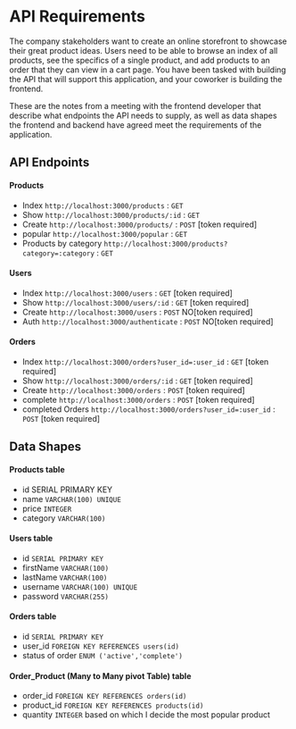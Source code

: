 # API Requirements

The company stakeholders want to create an online storefront to showcase their great product ideas. Users need to be able to browse an index of all products, see the specifics of a single product, and add products to an order that they can view in a cart page. You have been tasked with building the API that will support this application, and your coworker is building the frontend.

These are the notes from a meeting with the frontend developer that describe what endpoints the API needs to supply, as well as data shapes the frontend and backend have agreed meet the requirements of the application.

## API Endpoints

#### Products

- Index `http://localhost:3000/products` : `GET`
- Show `http://localhost:3000/products/:id` : `GET`
- Create `http://localhost:3000/products/` : `POST` [token required]
- popular `http://localhost:3000/popular` : `GET`
- Products by category `http://localhost:3000/products?category=:category` : `GET`

#### Users

- Index `http://localhost:3000/users` : `GET` [token required]
- Show `http://localhost:3000/users/:id` : `GET` [token required]
- Create `http://localhost:3000/users` : `POST` NO[token required]
- Auth `http://localhost:3000/authenticate` : `POST` NO[token required]

#### Orders

- Index `http://localhost:3000/orders?user_id=:user_id` : `GET` [token required]
- Show `http://localhost:3000/orders/:id` : `GET` [token required]
- Create `http://localhost:3000/orders` : `POST` [token required]
- complete `http://localhost:3000/orders` : `POST` [token required]
- completed Orders `http://localhost:3000/orders?user_id=:user_id` : `POST` [token required]

## Data Shapes

#### Products table

- id SERIAL PRIMARY KEY
- name `VARCHAR(100) UNIQUE`
- price `INTEGER`
- category `VARCHAR(100)`

#### Users table

- id `SERIAL PRIMARY KEY`
- firstName `VARCHAR(100) `
- lastName `VARCHAR(100) `
- username `VARCHAR(100) UNIQUE`
- password `VARCHAR(255)`

#### Orders table

- id `SERIAL PRIMARY KEY`
- user_id `FOREIGN KEY REFERENCES users(id)`
- status of order `ENUM ('active','complete')`

#### Order_Product (Many to Many pivot Table) table

- order_id `FOREIGN KEY REFERENCES orders(id)`
- product_id `FOREIGN KEY REFERENCES products(id)`
- quantity `INTEGER` based on which I decide the most popular product
